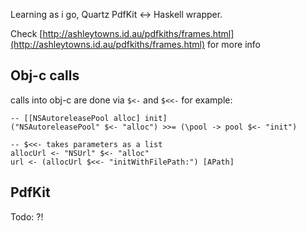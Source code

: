 Learning as i go, Quartz PdfKit <-> Haskell wrapper.

Check [http://ashleytowns.id.au/pdfkiths/frames.html](http://ashleytowns.id.au/pdfkiths/frames.html) for more info

## Obj-c calls
calls into obj-c are done via `$<-` and `$<<-` for example:

    -- [[NSAutoreleasePool alloc] init]
    ("NSAutoreleasePool" $<- "alloc") >>= (\pool -> pool $<- "init")

    -- $<<- takes parameters as a list
    allocUrl <- "NSUrl" $<- "alloc"
    url <- (allocUrl $<<- "initWithFilePath:") [APath]

## PdfKit

Todo: ?!
